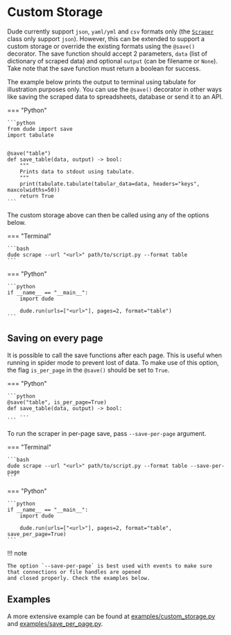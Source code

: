 # Custom Storage

Dude currently support `json`, `yaml/yml` and `csv` formats only (the [`Scraper`](07_the_scraper_application_class.html) class only support `json`). 
However, this can be extended to support a custom storage or override the existing formats using the `@save()` decorator.
The save function should accept 2 parameters, `data` (list of dictionary of scraped data) and optional `output` (can be filename or `None`).
Take note that the save function must return a boolean for success.

The example below prints the output to terminal using tabulate for illustration purposes only. 
You can use the `@save()` decorator in other ways like saving the scraped data to spreadsheets, database or send it to an API.

=== "Python"

    ```python
    from dude import save
    import tabulate


    @save("table")
    def save_table(data, output) -> bool:
        """
        Prints data to stdout using tabulate.
        """
        print(tabulate.tabulate(tabular_data=data, headers="keys", maxcolwidths=50))
        return True
    ```

The custom storage above can then be called using any of the options below.


=== "Terminal"

    ```bash
    dude scrape --url "<url>" path/to/script.py --format table
    ```

=== "Python"

    ```python
    if __name__ == "__main__":
        import dude
    
        dude.run(urls=["<url>"], pages=2, format="table")
    ```

## Saving on every page

It is possible to call the save functions after each page.
This is useful when running in spider mode to prevent lost of data.
To make use of this option, the flag `is_per_page` in the `@save()` should be set to `True`.

=== "Python"

    ```python
    @save("table", is_per_page=True)
    def save_table(data, output) -> bool:
        ...
    ```

To run the scraper in per-page save, pass `--save-per-page` argument.

=== "Terminal"

    ```bash
    dude scrape --url "<url>" path/to/script.py --format table --save-per-page
    ```

=== "Python"

    ```python
    if __name__ == "__main__":
        import dude

        dude.run(urls=["<url>"], pages=2, format="table", save_per_page=True)
    ```

!!! note

    The option `--save-per-page` is best used with events to make sure that connections or file handles are opened 
    and closed properly. Check the examples below.

## Examples

A more extensive example can be found at [examples/custom_storage.py](https://github.com/roniemartinez/dude/tree/master/examples/custom_storage.py) and
[examples/save_per_page.py](https://github.com/roniemartinez/dude/tree/master/examples/save_per_page.py).

